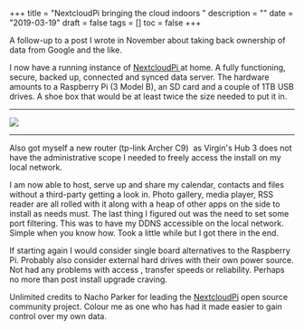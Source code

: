 +++
title = "NextcloudPi  bringing the cloud indoors "
description = ""
date = "2019-03-19"
draft = false
tags = []
toc = false
+++

A follow-up to a post I wrote in November about taking back ownership of data from Google and the like.

I now have a running instance of [NextcloudPi ](https://nextcloudpi.com/)at home. A fully functioning, secure, backed up, connected and synced data server. The hardware amounts to a Raspberry Pi (3 Model B), an SD card and a couple of 1TB USB drives. A shoe box that would be at least twice the size needed to put it in.  

---
<img style="display:block;margin:auto" src="https://i.ibb.co/ZpkvjkTb/ncp.png">

---

Also got myself a new router (tp-link Archer C9)  as Virgin's Hub 3 does not have the administrative scope I needed to freely access the install on my local network.

I am now able to host, serve up and share my calendar, contacts and files without a third-party getting a look in. Photo gallery, media player, RSS reader are all rolled with it along with a heap of other apps on the side to install as needs must. The last thing I figured out was the need to set some port filtering. This was to have my DDNS accessible on the local network. Simple when you know how. Took a little while but I got there in the end. 

If starting again I would consider single board alternatives to the Raspberry Pi. Probably also consider external hard drives with their own power source. Not had any problems with access , transfer speeds or reliability. Perhaps no more than post install upgrade craving.     

Unlimited credits to Nacho Parker for leading the [NextcloudPi](https://github.com/nextcloud/nextcloudpi?tab=readme-ov-file) open source community project. Colour me as one who has had it made easier to gain control over my own data.